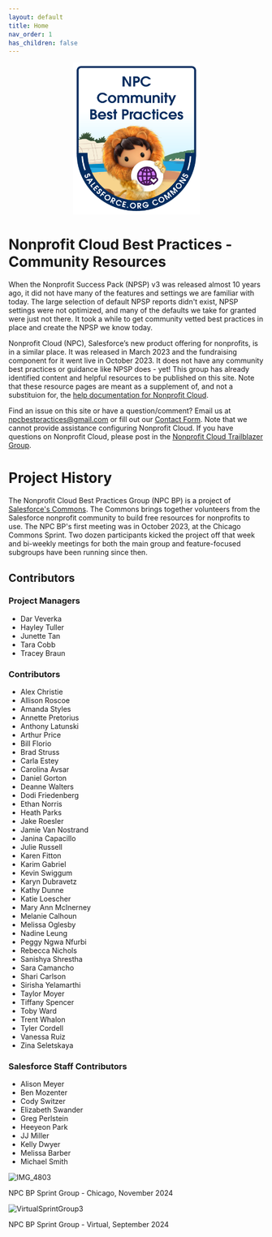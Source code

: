 ```yaml
---
layout: default
title: Home
nav_order: 1
has_children: false
---
```

<p align="center">
<img src = "assets/NPC_BP_Team_Badge.png" height="300" width= "250">
</p>


# Nonprofit Cloud Best Practices - Community Resources

When the Nonprofit Success Pack (NPSP) v3 was released almost 10 years ago, it did not have many of the features and settings we are familiar with today. The large selection of default NPSP reports didn't exist, NPSP settings were not optimized, and many of the defaults we take for granted were just not there. It took a while to get community vetted best practices in place and create the NPSP we know today.

Nonprofit Cloud (NPC), Salesforce’s new product offering for nonprofits, is in a similar place. It was released in March 2023 and the fundraising component for it went live in October 2023. It does not have any community best practices or guidance like NPSP does - yet! This group has already identified content and helpful resources to be published on this site. Note that these resource pages are meant as a supplement of, and not a substituion for, the [help documentation for Nonprofit Cloud](https://help.salesforce.com/s/articleView?id=sfdo.nonprofit_cloud.htm&type=5). 

Find an issue on this site or have a question/comment? Email us at <npcbestpractices@gmail.com> or fill out our [Contact Form](https://forms.gle/FQK5DsnPLayppQXm8). Note that we cannot provide assistance configuring Nonprofit Cloud. If you have questions on Nonprofit Cloud, please post in the [Nonprofit Cloud Trailblazer Group](https://trailhead.salesforce.com/trailblazer-community/groups/0F94V000000oRAfSAM).

# Project History
The Nonprofit Cloud Best Practices Group (NPC BP) is a project of [Salesforce's Commons](https://sfdo-community-sprints.github.io/). The Commons brings together volunteers from the Salesforce nonprofit community to build free resources for nonprofits to use. The NPC BP's first meeting was in October 2023, at the Chicago Commons Sprint. Two dozen participants kicked the project off that week and bi-weekly meetings for both the main group and feature-focused subgroups have been running since then. 

##  Contributors
### Project Managers
* Dar Veverka
* Hayley Tuller
* Junette Tan
* Tara Cobb
* Tracey Braun

### Contributors
* Alex Christie
* Allison Roscoe
* Amanda Styles
* Annette Pretorius
* Anthony Latunski
* Arthur Price
* Bill Florio
* Brad Struss 
* Carla Estey
* Carolina Avsar
* Daniel Gorton
* Deanne Walters
* Dodi Friedenberg
* Ethan Norris
* Heath Parks
* Jake Roesler
* Jamie Van Nostrand
* Janina Capacillo
* Julie Russell
* Karen Fitton
* Karim Gabriel
* Kevin Swiggum
* Karyn Dubravetz
* Kathy Dunne
* Katie Loescher
* Mary Ann McInerney
* Melanie Calhoun
* Melissa Oglesby
* Nadine Leung
* Peggy Ngwa Nfurbi
* Rebecca Nichols
* Sanishya Shrestha
* Sara Camancho
* Shari Carlson
* Sirisha Yelamarthi
* Taylor Moyer 
* Tiffany Spencer
* Toby Ward
* Trent Whalon
* Tyler Cordell
* Vanessa Ruiz
* Zina Seletskaya

### Salesforce Staff Contributors
* Alison Meyer
* Ben Mozenter
* Cody Switzer
* Elizabeth Swander
* Greg Perlstein
* Heeyeon Park
* JJ Miller
* Kelly Dwyer
* Melissa Barber
* Michael Smith

![IMG_4803](https://github.com/user-attachments/assets/76749147-61d9-4fa9-8826-fe7ac7174779)

NPC BP Sprint Group - Chicago, November 2024


![VirtualSprintGroup3](https://github.com/user-attachments/assets/544aac6a-09b0-4032-8968-92eed75aec95)

NPC BP Sprint Group - Virtual, September 2024






